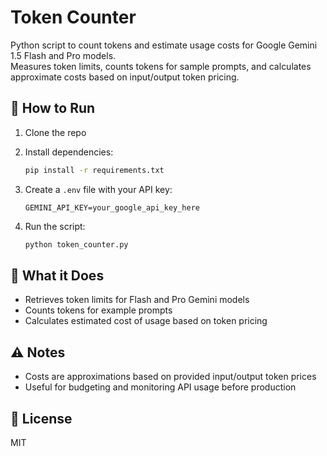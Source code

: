 # Token Counter

Python script to count tokens and estimate usage costs for Google Gemini 1.5 Flash and Pro models.  
Measures token limits, counts tokens for sample prompts, and calculates approximate costs based on input/output token pricing.

## 🚀 How to Run

1. Clone the repo  
2. Install dependencies:  
   ```bash
   pip install -r requirements.txt
   ```

3. Create a `.env` file with your API key:  
   ```
   GEMINI_API_KEY=your_google_api_key_here
   ```

4. Run the script:  
   ```bash
   python token_counter.py
   ```

## 🧠 What it Does

- Retrieves token limits for Flash and Pro Gemini models  
- Counts tokens for example prompts  
- Calculates estimated cost of usage based on token pricing

## ⚠️ Notes

- Costs are approximations based on provided input/output token prices  
- Useful for budgeting and monitoring API usage before production

## 📄 License

MIT

